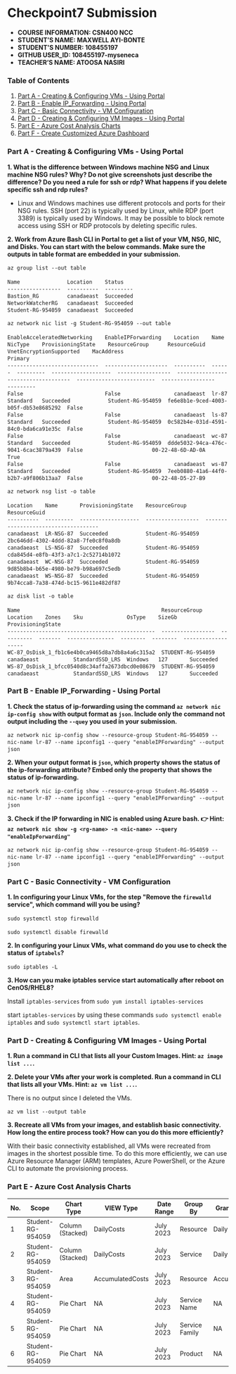 # Checkpoint7 Submission

- **COURSE INFORMATION: CSN400 NCC**
- **STUDENT’S NAME: MAXWELL AYI-BONTE**
- **STUDENT'S NUMBER: 108455197** 
- **GITHUB USER_ID: 108455197-myseneca**
- **TEACHER’S NAME: ATOOSA NASIRI**

### Table of Contents
1. [Part A - Creating & Configuring VMs - Using Portal](#header)
2. [Part B - Enable IP_Forwarding - Using Portal](#header)
3. [Part C - Basic Connectivity - VM Configuration](#header)
4. [Part D - Creating & Configuring VM Images - Using Portal](#header)
5. [Part E - Azure Cost Analysis Charts](#header)
6. [Part F - Create Customized Azure Dashboard](#header)

### Part A - Creating & Configuring VMs - Using Portal

**1. What is the difference between Windows machine NSG and Linux machine NSG rules? Why? Do not give screenshots just describe the difference? Do you need a rule for ssh or rdp? What happens if you delete specific ssh and rdp rules?**
- Linux and Windows machines use different protocols and ports for their NSG rules. SSH (port 22) is typically used by Linux, while RDP (port 3389) is typically used by Windows. It may be possible to block remote access using SSH or RDP protocols by deleting specific rules.

**2. Work from Azure Bash CLI in **Portal** to get a list of your VM, NSG, NIC, and Disks. You can start with the below commands. Make sure the outputs in table format are embedded in your submission.**

```
az group list --out table

Name               Location    Status
-----------------  ----------  ---------
Bastion_RG         canadaeast  Succeeded
NetworkWatcherRG   canadaeast  Succeeded
Student-RG-954059  canadaeast  Succeeded

```

```
az network nic list -g Student-RG-954059 --out table

EnableAcceleratedNetworking    EnableIPForwarding    Location    Name    NicType    ProvisioningState    ResourceGroup      ResourceGuid                          VnetEncryptionSupported    MacAddress
Primary
-----------------------------  --------------------  ----------  ------  ---------  -------------------  -----------------  ------------------------------------  -------------------------  -----------------  
---------
False                          False                 canadaeast  lr-87   Standard   Succeeded            Student-RG-954059  fe6e8b1e-9ced-4003-b05f-db53e8685292  False
False                          False                 canadaeast  ls-87   Standard   Succeeded            Student-RG-954059  0c582b4e-031d-4591-84c0-bda6ca91e35c  False
False                          False                 canadaeast  wc-87   Standard   Succeeded            Student-RG-954059  ddde5032-94ca-476c-9041-6cac3879a439  False                      00-22-48-6D-AD-0A  
True
False                          False                 canadaeast  ws-87   Standard   Succeeded            Student-RG-954059  7eeb0880-41a6-44f0-b2b7-a9f806b13aa7  False                      00-22-48-D5-27-B9

```

```
az network nsg list -o table

Location    Name       ProvisioningState    ResourceGroup      ResourceGuid
----------  ---------  -------------------  -----------------  ------------------------------------
canadaeast  LR-NSG-87  Succeeded            Student-RG-954059  2bc646dd-4302-4ddd-82a8-7fe0c8f0a8db
canadaeast  LS-NSG-87  Succeeded            Student-RG-954059  cda845d4-e8fb-43f3-a7c1-2c52714b1072
canadaeast  WC-NSG-87  Succeeded            Student-RG-954059  9d85b8b4-b65e-4980-be79-b98a697c5edb
canadaeast  WS-NSG-87  Succeeded            Student-RG-954059  9b74cca8-7a38-474d-bc15-9611e482df87

```

```
az disk list -o table

Name                                             ResourceGroup      Location    Zones    Sku              OsType    SizeGb    ProvisioningState
-----------------------------------------------  -----------------  ----------  -------  ---------------  --------  --------  -------------------
WC-87_OsDisk_1_fb1c6e4b0ca9465d8a7db8a4a6c315a2  STUDENT-RG-954059  canadaeast           StandardSSD_LRS  Windows   127       Succeeded
WS-87_OsDisk_1_bfcc0540d8c34affa2673dbcd0e08679  STUDENT-RG-954059  canadaeast           StandardSSD_LRS  Windows   127       Succeeded

```

### Part B - Enable IP_Forwarding - Using Portal

**1. Check the status of ip-forwarding using the command `az network nic ip-config show` with output format as `json`. Include **only** the command **not output** including the `--quey` you used in your submission.**

```
az network nic ip-config show --resource-group Student-RG-954059 --nic-name lr-87 --name ipconfig1 --query "enableIPForwarding" --output json

```
**2. When your output format is `json`, which property shows the status of the ip-forwarding attribute? Embed only the property that shows the status of ip-forwarding.**

```
az network nic ip-config show --resource-group Student-RG-954059 --nic-name lr-87 --name ipconfig1 --query "enableIPForwarding" --output json

```
**3. Check if the IP forwarding in NIC is enabled using Azure bash. 👉 Hint: `az network nic show -g <rg-name> -n <nic-name> --query "enableIpForwarding"`**

```
az network nic ip-config show --resource-group Student-RG-954059 --nic-name lr-87 --name ipconfig1 --query "enableIPForwarding" --output json

```

### Part C - Basic Connectivity - VM Configuration

**1. In configuring your Linux VMs, for the step "Remove the `firewalld` service", which command will you be using?**

`sudo systemctl stop firewalld`

`sudo systemctl disable firewalld`

**2. In configuring your Linux VMs, what command do you use to check the status of `iptabels`?**

`sudo iptables -L`

**3. How can you make iptables service start automatically after reboot on CenOS/RHEL8?**

Install `iptables-services` from `sudo yum install iptables-services`

start `iptables-services` by using these commands `sudo systemctl enable iptables` and `sudo systemctl start iptables`.

### Part D - Creating & Configuring VM Images - Using Portal

**1. Run a command in CLI that lists all your Custom Images. Hint: `az image list ...`.**

**2. Delete your VMs after your work is completed. Run a command in CLI that lists all your VMs. Hint: `az vm list ...`.**

There is no output since I deleted the VMs.

```
az vm list --output table

```

**3. Recreate all VMs from your images, and establish basic connectivity. How long the entire process took? How can you do this more efficiently?**

With their basic connectivity established, all VMs were recreated from images in the shortest possible time. To do this more efficiently, we can use Azure Resource Manager (ARM) templates, Azure PowerShell, or the Azure CLI to automate the 
provisioning process.

### Part E - Azure Cost Analysis Charts

| No. | Scope | Chart Type | VIEW Type |  Date Range | Group By | Granularity| Example |
|-|-|-|-|-|-|-|-|
|1|Student-RG-954059| Column (Stacked) | DailyCosts | July 2023 | Resource | Daily | <img src="https://github.com/108455197-myseneca/CSN400-Capstone/blob/main/Checkpoint7/Screenshots/Screenshot1.JPG" alt="Daily Cost Barchart" style="float: left; margin-right: 10px;" /> |
|2|Student-RG-954059| Column (Stacked) | DailyCosts | July 2023  | Service | Daily | <img src="https://github.com/108455197-myseneca/CSN400-Capstone/blob/main/Checkpoint7/Screenshots/Screenshot2.JPG" alt="Daily Cost Service-Barchart.jpg" style="float: left; margin-right: 10px;" /> |
|3|Student-RG-954059| Area| AccumulatedCosts | July 2023 | Resource | Accumulated | <img src="https://github.com/148634215-myseneca/CSN400-Capstone/blob/4b51612cc983bff63a1ec4cea8522ea24e586750/Checkpoint7/Screenshots/Part%20E%20SS-3.png" alt="Accumulated Resource Barchart" style="float: left; margin-right: 10px;" /> |
|4|Student-RG-954059| Pie Chart | NA | July 2023 | Service Name | NA | <img src="https://github.com/108455197-myseneca/CSN400-Capstone/blob/main/Checkpoint7/Screenshots/Screenshot4.JPG" alt="Service Name Piechart" style="float: left; margin-right: 10px;" /> |
|5|Student-RG-954059| Pie Chart | NA | July 2023 | Service Family | NA | <img src="https://github.com/108455197-myseneca/CSN400-Capstone/blob/main/Checkpoint7/Screenshots/Screenshot5.JPG" alt="Service Family Piechart" style="float: left; margin-right: 10px;" /> |
|6|Student-RG-954059| Pie Chart | NA | July 2023 | Product | NA | <img src="https://github.com/108455197-myseneca/CSN400-Capstone/blob/main/Checkpoint7/Screenshots/Screenshot6.JPG" alt="Product Piechart" style="float: left; margin-right: 10px;" /> |

